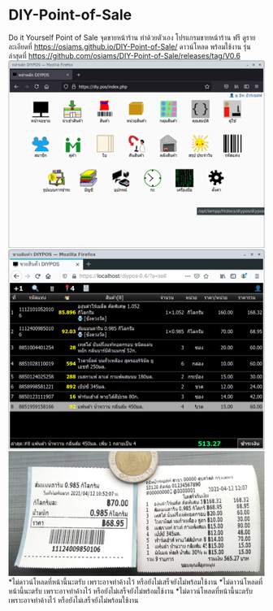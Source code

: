 # DIY-Point-of-Sale
Do it Yourself Point of Sale จุดขายหน้าร้าน ทำด้วยตัวเอง
โปรแกรมขายหน้าร้าน ฟรี
ดูรายละเอียดที่ https://osiams.github.io/DIY-Point-of-Sale/
ดาวน์โหลด พร้อมใช้งาน รุ่นล่าสุดที่ https://github.com/osiams/DIY-Point-of-Sale/releases/tag/V0.6
![ภาพตัวอย่าง](https://raw.githubusercontent.com/osiams/DIY-Point-of-Sale/main/img/simple/Screenshot_2021-04-12_10-07-52.png)
![ภาพตัวอย่าง](https://raw.githubusercontent.com/osiams/DIY-Point-of-Sale/main/img/simple/Screenshot2.png)
![ภาพตัวอย่าง](https://raw.githubusercontent.com/osiams/DIY-Point-of-Sale/main/img/simple/Screenshot3.png)
*ไม่ดาวน์โหลดที่หน้านี้นะตรับ เพราะอาจทำค้างไว้ หรือยังไม่เสร็จยังไม่พร้อมใช้งาน
*ไม่ดาวน์โหลดที่หน้านี้นะตรับ เพราะอาจทำค้างไว้ หรือยังไม่เสร็จยังไม่พร้อมใช้งาน
*ไม่ดาวน์โหลดที่หน้านี้นะตรับ เพราะอาจทำค้างไว้ หรือยังไม่เสร็จยังไม่พร้อมใช้งาน

